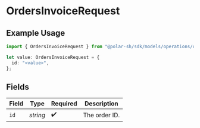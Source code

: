 # OrdersInvoiceRequest

## Example Usage

```typescript
import { OrdersInvoiceRequest } from "@polar-sh/sdk/models/operations/ordersinvoice.js";

let value: OrdersInvoiceRequest = {
  id: "<value>",
};
```

## Fields

| Field              | Type               | Required           | Description        |
| ------------------ | ------------------ | ------------------ | ------------------ |
| `id`               | *string*           | :heavy_check_mark: | The order ID.      |